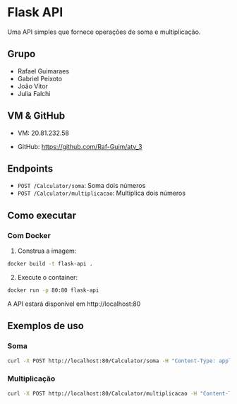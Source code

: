 # Flask API

Uma API simples que fornece operações de soma e multiplicação.

## Grupo

- Rafael Guimaraes
- Gabriel Peixoto
- João Vitor
- Julia Falchi

## VM & GitHub

- VM:
  20.81.232.58

- GitHub:
  https://github.com/Raf-Guim/atv_3

## Endpoints

- `POST /Calculator/soma`: Soma dois números
- `POST /Calculator/multiplicacao`: Multiplica dois números

## Como executar

### Com Docker

1. Construa a imagem:

```bash
docker build -t flask-api .
```

2. Execute o container:

```bash
docker run -p 80:80 flask-api
```

A API estará disponível em http://localhost:80

## Exemplos de uso

### Soma

```bash
curl -X POST http://localhost:80/Calculator/soma -H "Content-Type: application/json" -d '{"x": 5, "y": 3}'
```

### Multiplicação

```bash
curl -X POST http://localhost:80/Calculator/multiplicacao -H "Content-Type: application/json" -d '{"x": 5, "y": 3}'
```
